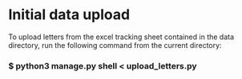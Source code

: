 # Initial data upload
To upload letters from the excel tracking sheet contained in the data directory, run the following command from the current directory:

### $ python3 manage.py shell < upload_letters.py

